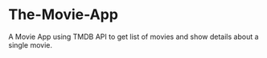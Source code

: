 # The-Movie-App
A Movie App using TMDB API to get list of movies and show details about a single movie.
